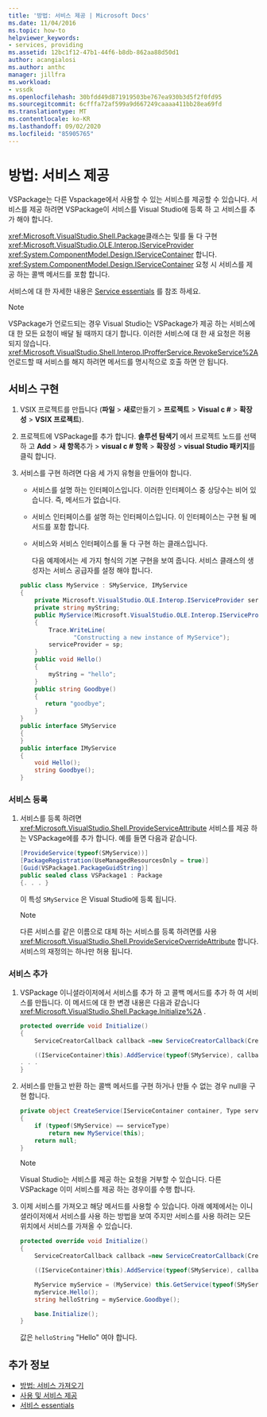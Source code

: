 ```yaml
---
title: '방법: 서비스 제공 | Microsoft Docs'
ms.date: 11/04/2016
ms.topic: how-to
helpviewer_keywords:
- services, providing
ms.assetid: 12bc1f12-47b1-44f6-b8db-862aa88d50d1
author: acangialosi
ms.author: anthc
manager: jillfra
ms.workload:
- vssdk
ms.openlocfilehash: 30bfdd49d871919503be767ea930b3d5f2f0fd95
ms.sourcegitcommit: 6cfffa72af599a9d667249caaaa411bb28ea69fd
ms.translationtype: MT
ms.contentlocale: ko-KR
ms.lasthandoff: 09/02/2020
ms.locfileid: "85905765"
---
```

# <a name="how-to-provide-a-service"></a>방법: 서비스 제공
VSPackage는 다른 Vspackage에서 사용할 수 있는 서비스를 제공할 수 있습니다. 서비스를 제공 하려면 VSPackage이 서비스를 Visual Studio에 등록 하 고 서비스를 추가 해야 합니다.

 <xref:Microsoft.VisualStudio.Shell.Package>클래스는 및를 둘 다 구현 <xref:Microsoft.VisualStudio.OLE.Interop.IServiceProvider> <xref:System.ComponentModel.Design.IServiceContainer> 합니다. <xref:System.ComponentModel.Design.IServiceContainer> 요청 시 서비스를 제공 하는 콜백 메서드를 포함 합니다.

 서비스에 대 한 자세한 내용은 [Service essentials](../extensibility/internals/service-essentials.md) 를 참조 하세요.

> [!NOTE]
> VSPackage가 언로드되는 경우 Visual Studio는 VSPackage가 제공 하는 서비스에 대 한 모든 요청이 배달 될 때까지 대기 합니다. 이러한 서비스에 대 한 새 요청은 허용 되지 않습니다. <xref:Microsoft.VisualStudio.Shell.Interop.IProfferService.RevokeService%2A>언로드할 때 서비스를 해지 하려면 메서드를 명시적으로 호출 하면 안 됩니다.

## <a name="implement-a-service"></a>서비스 구현

1. VSIX 프로젝트를 만듭니다 (**파일**  >  **새로**만들기  >  **프로젝트**  >  **Visual c #**  >  **확장성**  >  **VSIX 프로젝트**).

2. 프로젝트에 VSPackage를 추가 합니다. **솔루션 탐색기** 에서 프로젝트 노드를 선택 하 고 **Add**  >  **새 항목**추가  >  **visual c # 항목**  >  **확장성**  >  **visual Studio 패키지**를 클릭 합니다.

3. 서비스를 구현 하려면 다음 세 가지 유형을 만들어야 합니다.

   - 서비스를 설명 하는 인터페이스입니다. 이러한 인터페이스 중 상당수는 비어 있습니다. 즉, 메서드가 없습니다.

   - 서비스 인터페이스를 설명 하는 인터페이스입니다. 이 인터페이스는 구현 될 메서드를 포함 합니다.

   - 서비스와 서비스 인터페이스를 둘 다 구현 하는 클래스입니다.

     다음 예제에서는 세 가지 형식의 기본 구현을 보여 줍니다. 서비스 클래스의 생성자는 서비스 공급자를 설정 해야 합니다.

   ```csharp
   public class MyService : SMyService, IMyService
   {
       private Microsoft.VisualStudio.OLE.Interop.IServiceProvider serviceProvider;
       private string myString;
       public MyService(Microsoft.VisualStudio.OLE.Interop.IServiceProvider sp)
       {
           Trace.WriteLine(
                  "Constructing a new instance of MyService");
           serviceProvider = sp;
       }
       public void Hello()
       {
           myString = "hello";
       }
       public string Goodbye()
       {
          return "goodbye";
       }
   }
   public interface SMyService
   {
   }
   public interface IMyService
   {
       void Hello();
       string Goodbye();
   }

   ```

### <a name="register-a-service"></a>서비스 등록

1. 서비스를 등록 하려면 <xref:Microsoft.VisualStudio.Shell.ProvideServiceAttribute> 서비스를 제공 하는 VSPackage에를 추가 합니다. 예를 들면 다음과 같습니다.

    ```csharp
    [ProvideService(typeof(SMyService))]
    [PackageRegistration(UseManagedResourcesOnly = true)]
    [Guid(VSPackage1.PackageGuidString)]
    public sealed class VSPackage1 : Package
    {. . . }
    ```

     이 특성 `SMyService` 은 Visual Studio에 등록 됩니다.

    > [!NOTE]
    > 다른 서비스를 같은 이름으로 대체 하는 서비스를 등록 하려면를 사용 <xref:Microsoft.VisualStudio.Shell.ProvideServiceOverrideAttribute> 합니다. 서비스의 재정의는 하나만 허용 됩니다.

### <a name="add-a-service"></a>서비스 추가

1. VSPackage 이니셜라이저에서 서비스를 추가 하 고 콜백 메서드를 추가 하 여 서비스를 만듭니다. 이 메서드에 대 한 변경 내용은 다음과 같습니다 <xref:Microsoft.VisualStudio.Shell.Package.Initialize%2A> .

    ```csharp
    protected override void Initialize()
    {
        ServiceCreatorCallback callback =new ServiceCreatorCallback(CreateService);

        ((IServiceContainer)this).AddService(typeof(SMyService), callback);
    . . .
    }
    ```

2. 서비스를 만들고 반환 하는 콜백 메서드를 구현 하거나 만들 수 없는 경우 null을 구현 합니다.

    ```csharp
    private object CreateService(IServiceContainer container, Type serviceType)
    {
        if (typeof(SMyService) == serviceType)
            return new MyService(this);
        return null;
    }
    ```

    > [!NOTE]
    > Visual Studio는 서비스를 제공 하는 요청을 거부할 수 있습니다. 다른 VSPackage 이미 서비스를 제공 하는 경우이를 수행 합니다.

3. 이제 서비스를 가져오고 해당 메서드를 사용할 수 있습니다. 아래 예제에서는 이니셜라이저에서 서비스를 사용 하는 방법을 보여 주지만 서비스를 사용 하려는 모든 위치에서 서비스를 가져올 수 있습니다.

    ```csharp
    protected override void Initialize()
    {
        ServiceCreatorCallback callback =new ServiceCreatorCallback(CreateService);

        ((IServiceContainer)this).AddService(typeof(SMyService), callback);

        MyService myService = (MyService) this.GetService(typeof(SMyService));
        myService.Hello();
        string helloString = myService.Goodbye();

        base.Initialize();
    }
    ```

     값은 `helloString` "Hello" 여야 합니다.

## <a name="see-also"></a>추가 정보
- [방법: 서비스 가져오기](../extensibility/how-to-get-a-service.md)
- [사용 및 서비스 제공](../extensibility/using-and-providing-services.md)
- [서비스 essentials](../extensibility/internals/service-essentials.md)
